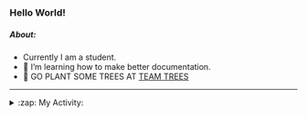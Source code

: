### Hello World!

##### About:
- Currently I am a student.
- 🌱 I’m learning how to make better documentation.
- 🌱 GO PLANT SOME TREES AT [TEAM TREES](https://teamtrees.org/)

---
<details>
  <summary>:zap: My Activity:</summary>
  
<!--START_SECTION:waka-->
![Code Time](http://img.shields.io/badge/Code%20Time-1%2C245%20hrs%2021%20mins-blue)

**I'm a Night 🦉** 

```text
🌞 Morning                2068 commits        ███░░░░░░░░░░░░░░░░░░░░░░   10.33 % 
🌆 Daytime                6695 commits        ████████░░░░░░░░░░░░░░░░░   33.43 % 
🌃 Evening                5771 commits        ███████░░░░░░░░░░░░░░░░░░   28.82 % 
🌙 Night                  5492 commits        ███████░░░░░░░░░░░░░░░░░░   27.42 % 
```
📅 **I'm Most Productive on Wednesday** 

```text
Monday                   2743 commits        ███░░░░░░░░░░░░░░░░░░░░░░   13.70 % 
Tuesday                  2736 commits        ███░░░░░░░░░░░░░░░░░░░░░░   13.66 % 
Wednesday                4727 commits        ██████░░░░░░░░░░░░░░░░░░░   23.60 % 
Thursday                 2639 commits        ███░░░░░░░░░░░░░░░░░░░░░░   13.18 % 
Friday                   2175 commits        ███░░░░░░░░░░░░░░░░░░░░░░   10.86 % 
Saturday                 1749 commits        ██░░░░░░░░░░░░░░░░░░░░░░░   08.73 % 
Sunday                   3257 commits        ████░░░░░░░░░░░░░░░░░░░░░   16.26 % 
```


📊 **This Week I Spent My Time On** 

```text
🔥 Editors: 
VS Code                  53 mins             ████████████████░░░░░░░░░   63.84 % 
Android Studio           28 mins             ████████░░░░░░░░░░░░░░░░░   33.60 % 
IntelliJ                 2 mins              █░░░░░░░░░░░░░░░░░░░░░░░░   02.56 % 

🐱‍💻 Projects: 
py-series                38 mins             ███████████░░░░░░░░░░░░░░   45.27 % 
swagstore                14 mins             ████░░░░░░░░░░░░░░░░░░░░░   17.36 % 
CSE224-Fundamentals-of-An13 mins             ████░░░░░░░░░░░░░░░░░░░░░   16.19 % 
github-readme-youtube-car12 mins             ████░░░░░░░░░░░░░░░░░░░░░   15.29 % 
vlsm-subnet              2 mins              █░░░░░░░░░░░░░░░░░░░░░░░░   03.28 % 
```


 Last Updated on 03/11/2023 01:32:44 UTC
<!--END_SECTION:waka-->
</details>
